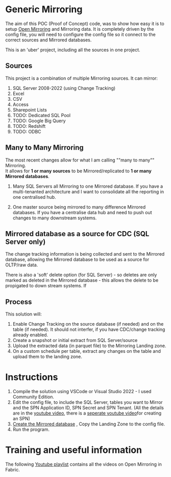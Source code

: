 # Generic Mirroring

The aim of this POC (Proof of Concept) code, was to show how easy it is to setup [Open Mirroring](https://learn.microsoft.com/en-us/fabric/database/mirrored-database/open-mirroring) and Mirroring data.
It is completely driven by the config file, you will need to configure the config file so it connect to the correct sources and Mirrored databases.

This is an 'uber' project, including all the sources in one project.

## Sources
This project is a combination of multiple Mirroring sources. It can mirror:
1. SQL Server 2008-2022 (using Change Tracking)
1. Excel
1. CSV
1. Access
1. Sharepoint Lists
1. TODO: Dedicated SQL Pool
1. TODO: Google Big Query
1. TODO: Redshift
1. TODO: ODBC

## Many to Many Mirroring
The most recent changes allow for what I am calling ""many to many"" Mirroring.   
It allows for **1 or many sources** to be Mirrored/replicated to **1 or many Mirrored databases**.


1. Many SQL Servers all Mirroring to one Mirrored database.
If you have a multi-tenanted architecture and I want to consolidate all the reporting in one centralised hub.


1. One master source being mirrored to many difference Mirrored databases.
If you have a centralise data hub and need to push out changes to many downstream systems.

## Mirrored database as a source for CDC (SQL Server only)
The change tracking information is being collected and sent to the Mirrored database, allowing the Mirrored database to be used as a source for OLTP/raw data.

There is also a  'soft' delete option (for SQL Server) - so deletes are only marked as deleted in the Mirrored database - this allows the delete to be propigated to down stream systems.
If


## Process 
This solution will:
1. Enable Change Tracking on the source database (if needed) and on the table (if needed).  It should not interfer, if you have CDC/change tracking already enabled.
1. Create a snapshot or initial extract from SQL Server/source
1. Upload the extracted data (in parquet file) to the Mirroring Landing zone.
1. On a custom schedule per table, extract any changes on the table and upload them to the landing zone.

# Instructions
1. Compile the solution using VSCode or Visual Studio 2022 - I used Community Edition.
1. Edit the config file, to include the SQL Server, tables you want to Mirror and the SPN Application ID, SPN Secret and SPN Tenant. (All the details are in the [youtube video](https://youtu.be/Gg3YlGyy5P8), there is a [seperate youtube video](https://youtu.be/85xWqWHfWbU)for creating an SPN)
1. [Create the Mirrored database](https://youtu.be/tiHHw2Hj848) , Copy the Landing Zone to the config file. 
1. Run the program.
 
# Training and useful information

The following [Youtube playlist](https://www.youtube.com/playlist?list=PL5wR5nXbiSA6-nOaZiD6ySP7I3ifaXgjM) contains all the videos on Open Mirroring in Fabric.



